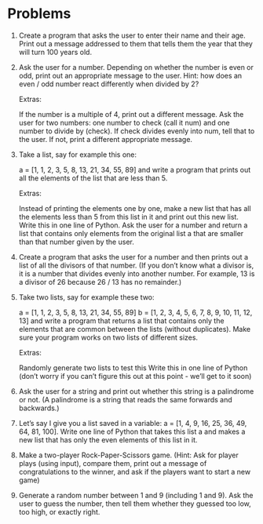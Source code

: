 # Problems

1. Create a program that asks the user to enter their name and their age. Print out a message addressed to them that tells them the year that they will turn 100 years old.

2. Ask the user for a number. Depending on whether the number is even or odd, print out an appropriate message to the user. Hint: how does an even / odd number react differently when divided by 2?

    Extras:

    If the number is a multiple of 4, print out a different message.
    Ask the user for two numbers: one number to check (call it num) and one number to divide by (check). If check divides evenly into num, tell that to the user. If not, print a different appropriate message.

3. Take a list, say for example this one:

    a = [1, 1, 2, 3, 5, 8, 13, 21, 34, 55, 89]
    and write a program that prints out all the elements of the list that are less than 5.

    Extras:

    Instead of printing the elements one by one, make a new list that has all the elements less than 5 from this list in it and print out this new list.
    Write this in one line of Python.
    Ask the user for a number and return a list that contains only elements from the original list a that are smaller than that number given by the user.

4. Create a program that asks the user for a number and then prints out a list of all the divisors of    that number. (If you don’t know what a divisor is, it is a number that divides evenly into another    number. For example, 13 is a divisor of 26 because 26 / 13 has no remainder.)   

5. Take two lists, say for example these two:

    a = [1, 1, 2, 3, 5, 8, 13, 21, 34, 55, 89]
    b = [1, 2, 3, 4, 5, 6, 7, 8, 9, 10, 11, 12, 13]
    and write a program that returns a list that contains only the elements that are common between the lists (without duplicates). Make sure your program works on two lists of different sizes.

    Extras:

    Randomly generate two lists to test this
    Write this in one line of Python (don’t worry if you can’t figure this out at this point - we’ll get to it soon)


6.  Ask the user for a string and print out whether this string is a palindrome or not. (A palindrome     is a string that reads the same forwards and backwards.)  

7. Let’s say I give you a list saved in a variable: a = [1, 4, 9, 16, 25, 36, 49, 64, 81, 100]. Write    one line of Python that takes this list a and makes a new list that has only the even elements of     this list in it.

8. Make a two-player Rock-Paper-Scissors game. (Hint: Ask for player plays (using input), compare them, print out a message of congratulations to the winner, and ask if the players want to start a new game)

9. Generate a random number between 1 and 9 (including 1 and 9). Ask the user to guess the number, then tell them whether they guessed too low, too high, or exactly right.